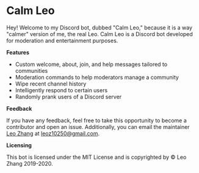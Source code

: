 # Calm Leo
Hey! Welcome to my Discord bot, dubbed "Calm Leo," because it is a way "calmer" version of me, the real Leo. Calm Leo is a Discord bot developed for moderation and entertainment purposes.

**Features**
* Custom welcome, about, join, and help messages tailored to communities
* Moderation commands to help moderators manage a community
* Wipe recent channel history
* Intelligently respond to certain users
* Randomly prank users of a Discord server

**Feedback**


If you have any feedback, feel free to take this opportunity to become a contributor and open an issue. Additionally, you can email the maintainer [Leo Zhang](https://leoz.me) at [leoz10250@gmail.com](mailto:leoz10250@gmail.com).

**Licensing**


This bot is licensed under the MIT License and is copyrighted by © Leo Zhang 2019-2020.